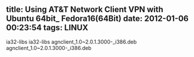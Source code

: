 title: Using AT&T Network Client VPN with Ubuntu 64bit_ Fedora16(64Bit)
date: 2012-01-06 00:23:54
tags: LINUX
---

   ia32-libs   ia32-libs    agnclient_1.0~2.0.1.3000-_i386.deb    agnclient_1.0~2.0.1.3000-_i386.deb